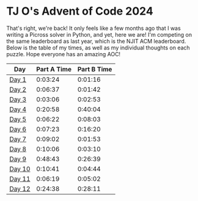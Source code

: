 # TJ O's Advent of Code 2024

That's right, we're back! It only feels like a few months ago that I was writing a Picross solver in Python, and yet, here we are! I'm competing on the same leaderboard as last year, which is the NJIT ACM leaderboard. Below is the table of my times, as well as my individual thoughts on each puzzle. Hope everyone has an amazing AOC!

| Day | Part A Time | Part B Time |
|---|---|---|
| [Day 1](notes/01.md) | 0:03:24 | 0:01:16 |
| [Day 2](notes/02.md) | 0:06:37 | 0:01:42 |
| [Day 3](notes/03.md) | 0:03:06 | 0:02:53 |
| [Day 4](notes/04.md) | 0:20:58 | 0:40:04 |
| [Day 5](notes/05.md) | 0:06:22 | 0:08:03 |
| [Day 6](notes/06.md) | 0:07:23 | 0:16:20 |
| [Day 7](notes/07.md) | 0:09:02 | 0:01:53 |
| [Day 8](notes/08.md) | 0:10:06 | 0:03:10 |
| [Day 9](notes/09.md) | 0:48:43 | 0:26:39 |
| [Day 10](notes/10.md) | 0:10:41 | 0:04:44 |
| [Day 11](notes/11.md) | 0:06:19 | 0:05:02 |
| [Day 12](notes/12.md) | 0:24:38 | 0:28:11 |